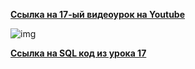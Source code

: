 [**Ссылка на 17-ый видеоурок на Youtube**](https://youtu.be/JFchNeRSrc0)

![img](https://github.com/Data-Learn/SQL-for-beginners/blob/main/SQL-101%20Modules/Module%202/Lesson%2017/images/lesson%2017.png)

[**Ссылка на SQL код из урока 17**](https://raw.githubusercontent.com/Data-Learn/SQL-for-beginners/main/SQL-101%20Modules/Module%202/Lesson%2017/SQL%20%D1%84%D0%B0%D0%B9%D0%BB%D1%8B/SQL%20%D0%BA%D0%BE%D0%B4%20%D0%B8%D0%B7%20%D1%83%D1%80%D0%BE%D0%BA%D0%B0%2017.sql)





